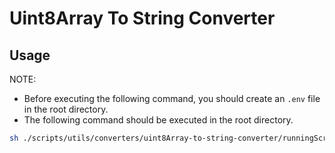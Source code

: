 # Uint8Array To String Converter

## Usage

NOTE:
- Before executing the following command, you should create an `.env` file in the root directory.
- The following command should be executed in the root directory.

```bash
sh ./scripts/utils/converters/uint8Array-to-string-converter/runningScript_uint8arrayToStringConverter.sh
```
